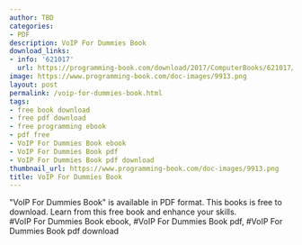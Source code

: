 ```yaml
---
author: TBD
categories:
- PDF
description: VoIP For Dummies Book
download_links:
- info: '621017'
  url: https://programming-book.com/download/2017/ComputerBooks/621017/VoIP For Dummies.pdf
image: https://www.programming-book.com/doc-images/9913.png
layout: post
permalink: /voip-for-dummies-book.html
tags:
- free book download
- free pdf download
- free programming ebook
- pdf free
- VoIP For Dummies Book ebook
- VoIP For Dummies Book pdf
- VoIP For Dummies Book pdf download
thumbnail_url: https://www.programming-book.com/doc-images/9913.png
title: VoIP For Dummies Book
---
```


 
<div class="item-desc text-justify">
  "VoIP For Dummies Book" is available in PDF format. This books is free to download. Learn from this free book and enhance your skills.
  <br>
  #VoIP For Dummies Book ebook, #VoIP For Dummies Book pdf, #VoIP For Dummies Book pdf download
</div>